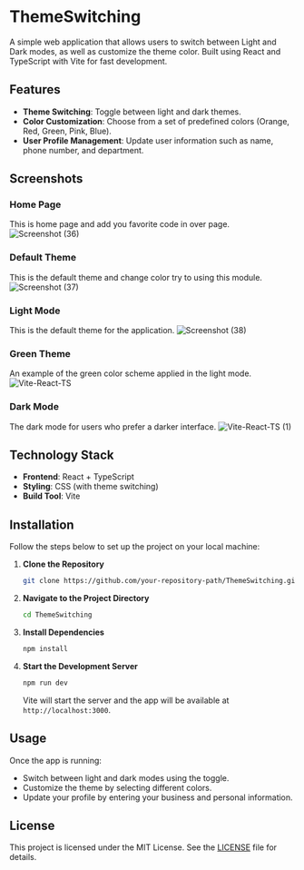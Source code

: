 # ThemeSwitching

A simple web application that allows users to switch between Light and Dark modes, as well as customize the theme color. Built using React and TypeScript with Vite for fast development.

## Features

- **Theme Switching**: Toggle between light and dark themes. 
- **Color Customization**: Choose from a set of predefined colors (Orange, Red, Green, Pink, Blue).
- **User Profile Management**: Update user information such as name, phone number, and department.

## Screenshots

### Home Page
This is home page and add you favorite code in over page.
![Screenshot (36)](https://github.com/user-attachments/assets/169fde05-7ad0-4cc3-8d98-284c9774564c)

### Default Theme
This is the default theme and change color try to using this module. 
![Screenshot (37)](https://github.com/user-attachments/assets/636a762d-783f-4c3a-ae4f-d1b62868e89f)

### Light Mode
This is the default theme for the application. 
![Screenshot (38)](https://github.com/user-attachments/assets/83ade6dc-60e4-41b3-9d0b-2ce746d307f3)

### Green Theme
An example of the green color scheme applied in the light mode. 
![Vite-React-TS](https://github.com/user-attachments/assets/ca441066-9239-4a5e-93be-309a2d4c0e1c)

### Dark Mode
The dark mode for users who prefer a darker interface. 
![Vite-React-TS (1)](https://github.com/user-attachments/assets/7b0d793d-a488-4c1b-b304-9047cf6d4c99)

## Technology Stack

- **Frontend**: React + TypeScript
- **Styling**: CSS (with theme switching)
- **Build Tool**: Vite

## Installation

Follow the steps below to set up the project on your local machine:

1. **Clone the Repository**
    ```bash
    git clone https://github.com/your-repository-path/ThemeSwitching.git
    ```
   
2. **Navigate to the Project Directory**
    ```bash
    cd ThemeSwitching
    ```

3. **Install Dependencies**
    ```bash
    npm install
    ```

4. **Start the Development Server**
    ```bash
    npm run dev
    ```

    Vite will start the server and the app will be available at `http://localhost:3000`.

## Usage

Once the app is running:

- Switch between light and dark modes using the toggle.
- Customize the theme by selecting different colors.
- Update your profile by entering your business and personal information.
 
## License

This project is licensed under the MIT License. See the [LICENSE](LICENSE) file for details.
